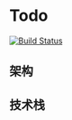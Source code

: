 # Todo

[![Build Status](https://travis-ci.com/Alomerry/Todo.svg?branch=develop)](https://travis-ci.com/Alomerry/Todo)

## 架构

## 技术栈